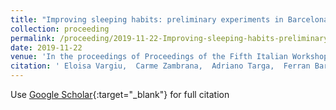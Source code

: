 ```yaml
---
title: "Improving sleeping habits: preliminary experiments in Barcelona and Lleida"
collection: proceeding
permalink: /proceeding/2019-11-22-Improving-sleeping-habits-preliminary-experiments-in-Barcelona-and-Lleida
date: 2019-11-22
venue: 'In the proceedings of Proceedings of the Fifth Italian Workshop on Artificial Intelligence for Ambient Assisted Living, 2019, vol. 2559, p. 51-56'
citation: ' Eloisa Vargiu,  Carme Zambrana,  Adriano Targa,  Ferran Barb{\&apos;e}, &quot;Improving sleeping habits: preliminary experiments in Barcelona and Lleida.&quot; In the proceedings of Proceedings of the Fifth Italian Workshop on Artificial Intelligence for Ambient Assisted Living, 2019, vol. 2559, p. 51-56, 2019.'
---
```

Use [Google Scholar](https://scholar.google.com/scholar?q=Improving+sleeping+habits:+preliminary+experiments+in+Barcelona+and+Lleida){:target="_blank"} for full citation